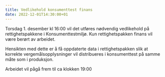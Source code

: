 ```yaml
---
title: Vedlikehold konsumenttest finans
date: 2022-12-01T14:30:00+01
---
```


Torsdag 1. desember kl 16:00 vil det utføres nødvendig vedlikehold på rettighetspakkene i Konsumenttestmiljø. Kun rettighetspakken finans vil være berørt av arbeidet. 

Hensikten med dette er å få oppdaterte data i rettighetspakken slik at korrekte vergemålsopplysninger vil distribueres i konsumenttest på samme måte som i produksjon. 

Arbeidet vil pågå frem til ca klokken 19:00
